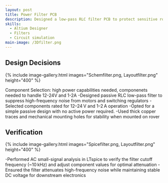 ```yaml
---
layout: post
title: Power Filter PCB
description: Designed a low-pass RLC filter PCB to protect sensitive rover modules from noise in the power distribution network.
skills: 
  - Altium Designer
  - Filters
  - Circuit simulation
main-image: /3Dfilter.png
---
```


## Design Decisions 

{% include image-gallery.html images="Schemfilter.png, Layoutfilter.png" height="400" %} 

Component Selection: high power capabilities needed, componenets needed to handle 12-24V and 1-2A
-Designed passive RLC low-pass filter to suppress high-frequency noise from motors and switching regulators 
-Selected components rated for 12–24 V and 1–2 A operation
-Opted for a simple passive design with no active power required.
-Used thick copper traces and mechanical mounting holes for stability when mounted on rover

## Verification 

{% include image-gallery.html images="Spicefilter.png, Layoutfilter.png" height="400" %} 

-Performed AC small-signal analysis in LTspice to verify the filter cutoff frequency (~10 kHz) and adjust component values for optimal attenuation
-Ensured the filter attenuates high-frequency noise while maintaining stable DC voltage for downstream electronics


